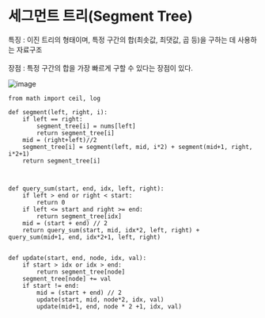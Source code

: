 # 세그먼트 트리(Segment Tree)

특징 : 이진 트리의 형태이며, 특정 구간의 합(최솟값, 최댓값, 곱 등)을 구하는 데 사용하는 자료구조<br><br>
장점 : 특정 구간의 합을 가장 빠르게 구할 수 있다는 장점이 있다. 

![image](https://github.com/kimTH65/CS/assets/59690816/67a79dd0-cb40-4186-a44c-c95cb7c4ac2f)

```
from math import ceil, log

def segment(left, right, i):
    if left == right:
        segment_tree[i] = nums[left]
        return segment_tree[i]
    mid = (right+left)//2
    segment_tree[i] = segment(left, mid, i*2) + segment(mid+1, right, i*2+1)
    return segment_tree[i]



def query_sum(start, end, idx, left, right):
    if left > end or right < start:
        return 0
    if left <= start and right >= end:
        return segment_tree[idx]
    mid = (start + end) // 2
    return query_sum(start, mid, idx*2, left, right) + query_sum(mid+1, end, idx*2+1, left, right)


def update(start, end, node, idx, val):
    if start > idx or idx > end:
        return segment_tree[node]
    segment_tree[node] += val
    if start != end:
        mid = (start + end) // 2
        update(start, mid, node*2, idx, val)
        update(mid+1, end, node * 2 +1, idx, val)

```
